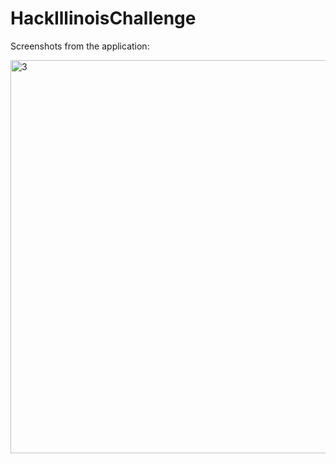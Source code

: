 # HackIllinoisChallenge

Screenshots from the application:

<p>
<img width="629" alt="3" src="https://github.com/user-attachments/assets/ecdeaab1-0a6d-44fc-bc6c-5b95beda64f9" />
</p>

